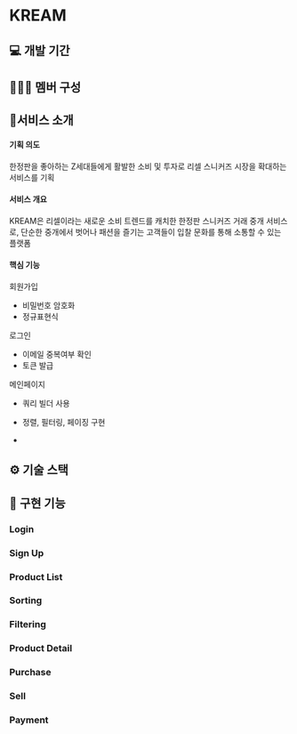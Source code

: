 # KREAM

## 💻 개발 기간

## 🧑‍🤝‍🧑 멤버 구성

## 🚀서비스 소개

 #### 기획 의도
 한정판을 좋아하는 Z세대들에게 활발한 소비 및 투자로 리셀 스니커즈 시장을 확대하는 서비스를 기획
 #### 서비스 개요
 KREAM은 리셀이라는 새로운 소비 트렌드를 캐치한 한정판 스니커즈 거래 중개 서비스로, 단순한 중개에서 벗어나 패션을 즐기는 고객들이 입찰 문화를 통해 소통할 수 있는 플랫폼
 #### 핵심 기능
 회원가입
 - 비밀번호 암호화
 - 정규표현식

 로그인
 - 이메일 중복여부 확인
 - 토큰 발급

 메인페이지
 - 쿼리 빌더 사용
 - 정렬, 필터링, 페이징 구현

 
 - 
## ⚙️ 기술 스택

## 📌 구현 기능
### Login
### Sign Up
### Product List
### Sorting
### Filtering
### Product Detail
### Purchase
### Sell
### Payment
